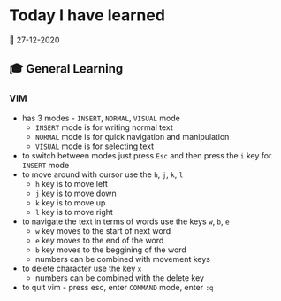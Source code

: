 # Today I have learned

:calendar: 27-12-2020

## :mortar_board: General Learning

### VIM

- has 3 modes - `INSERT`, `NORMAL`, `VISUAL` mode
  - `INSERT` mode is for writing normal text
  - `NORMAL` mode is for quick navigation and manipulation
  - `VISUAL` mode is for selecting text
- to switch between modes just press `Esc` and then press the `i` key for `INSERT` mode
- to move around with cursor use the `h`, `j`, `k`, `l`
  - `h` key is to move left
  - `j` key is to move down
  - `k` key is to move up
  - `l` key is to move right
- to navigate the text in terms of words use the keys `w`, `b`, `e`
  - `w` key moves to the start of next word
  - `e` key moves to the end of the word
  - `b` key moves to the beggining of the word
  - numbers can be combined with movement keys
- to delete character use the key `x`
  - numbers can be combined with the delete key
- to quit vim - press esc, enter `COMMAND` mode, enter `:q`